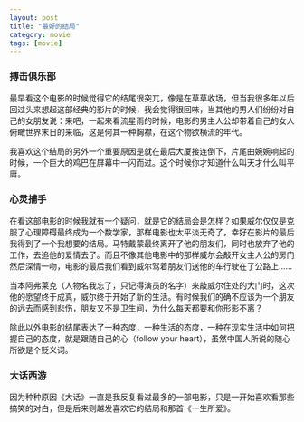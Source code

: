 ```yaml
---
layout: post
title: "最好的结局"
category: movie
tags: [movie]
---
```


### 搏击俱乐部

最早看这个电影的时候觉得它的结尾很突兀，像是在草草收场，但当我很多年以后回过头来想起这部经典的影片的时候，我会觉得很回味，当其他的男人们纷纷对自己的女朋友说：来吧，一起来看流星雨的时候，电影的男主人公却带着自己的女人俯瞰世界末日的来临，这是何其一种胸襟，在这个物欲横流的年代。


我喜欢这个结局的另外一个重要原因是就在最后大厦接连倒下，片尾曲婉婉响起的时候，一个巨大的鸡巴在屏幕中一闪而过。这个时候你才知道什么叫天才什么叫平庸。


### 心灵捕手



在看这部电影的时候我就有一个疑问，就是它的结局会是怎样？如果威尔仅仅是克服了心理障碍最终成为一个数学家，那样电影也太平淡无奇了，幸好在影片的最后我得到了一个我想要的结局。马特戴蒙最终离开了他的朋友们，同时也放弃了他的工作，去追他的爱情去了。而且不像其他电影中的那样威尔会敲开女主人公的房门然后深情一吻，电影的最后我们看到威尔驾着朋友们送他的车行驶在了公路上……


当本阿弗莱克（人物名我忘了，只记得演员的名字）来敲威尔住处的大门时，这次他的愿望终于成真，威尔终于开始了新的生活。有时候我们的确不应该为一个朋友的远去而感到悲伤，朋友又不是卫生间，为什么每天都要和你形影不离？


除此以外电影的结尾表达了一种态度，一种生活的态度，一种在现实生活中如何把握自己的态度，就是跟随自己的心（follow your heart），虽然中国人所说的随心所欲是个贬义词。


### 大话西游

因为种种原因《大话》一直是我反复看过最多的一部电影，只是一开始喜欢看那些搞笑的对白，但是后来则越发喜欢它的结局和那首《一生所爱》。
